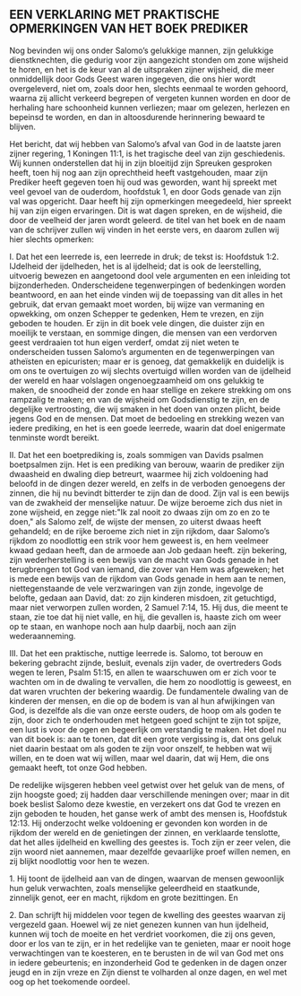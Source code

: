 ## EEN VERKLARING MET PRAKTISCHE OPMERKINGEN VAN HET BOEK PREDIKER

Nog bevinden wij ons onder Salomo’s gelukkige mannen, zijn gelukkige dienstknechten, die gedurig voor zijn aangezicht stonden om zone wijsheid te horen, en het is de keur van al de uitspraken zijner wijsheid, die meer onmiddellijk door Gods Geest waren ingegeven, die ons hier wordt overgeleverd, niet om, zoals door hen, slechts eenmaal te worden gehoord, waarna zij allicht verkeerd begrepen of vergeten kunnen worden en door de herhaling hare schoonheid kunnen verliezen; maar om gelezen, herlezen en bepeinsd te worden, en dan in altoosdurende herinnering bewaard te blijven. 

Het bericht, dat wij hebben van Salomo’s afval van God in de laatste jaren zijner regering, 1 Koningen 11:1, is het tragische deel van zijn geschiedenis. Wij kunnen onderstellen dat hij in zijn bloeitijd zijn Spreuken gesproken heeft, toen hij nog aan zijn oprechtheid heeft vastgehouden, maar zijn Prediker heeft gegeven toen hij oud was geworden, want hij spreekt met veel gevoel van de ouderdom, hoofdstuk 1, en door Gods genade van zijn val was opgericht. Daar heeft hij zijn opmerkingen meegedeeld, hier spreekt hij van zijn eigen ervaringen. Dit is wat dagen spreken, en de wijsheid, die door de veelheid der jaren wordt geleerd. de titel van het boek en de naam van de schrijver zullen wij vinden in het eerste vers, en daarom zullen wij hier slechts opmerken:

I. Dat het een leerrede is, een leerrede in druk; de tekst is: Hoofdstuk 1:2. IJdelheid der ijdelheden, het is al ijdelheid; dat is ook de leerstelling, uitvoerig bewezen en aangetoond dool vele argumenten en een inleiding tot bijzonderheden. Onderscheidene tegenwerpingen of bedenkingen worden beantwoord, en aan het einde vinden wij de toepassing van dit alles in het gebruik, dat ervan gemaakt moet worden, bij wijze van vermaning en opwekking, om onzen Schepper te gedenken, Hem te vrezen, en zijn geboden te houden. Er zijn in dit boek vele dingen, die duister zijn en moeilijk te verstaan, en sommige dingen, die mensen van een verdorven geest verdraaien tot hun eigen verderf, omdat zij niet weten te onderscheiden tussen Salomo’s argumenten en de tegenwerpingen van atheïsten en epicuristen; maar er is genoeg, dat gemakkelijk en duidelijk is om ons te overtuigen zo wij slechts overtuigd willen worden van de ijdelheid der wereld en haar volslagen ongenoegzaamheid om ons gelukkig te maken, de snoodheid der zonde en haar stellige en zekere strekking om ons rampzalig te maken; en van de wijsheid om Godsdienstig te zijn, en de degelijke vertroosting, die wij smaken in het doen van onzen plicht, beide jegens God en de mensen. Dat moet de bedoeling en strekking wezen van iedere prediking, en het is een goede leerrede, waarin dat doel enigermate tenminste wordt bereikt.

II. Dat het een boetprediking is, zoals sommigen van Davids psalmen boetpsalmen zijn. Het is een prediking van berouw, waarin de prediker zijn dwaasheid en dwaling diep betreurt, waarmee hij zich voldoening had beloofd in de dingen dezer wereld, en zelfs in de verboden genoegens der zinnen, die hij nu bevindt bitterder te zijn dan de dood. Zijn val is een bewijs van de zwakheid der menselijke natuur. De wijze beroeme zich dus niet in zone wijsheid, en zegge niet:"Ik zal nooit zo dwaas zijn om zo en zo te doen," als Salomo zelf, de wijste der mensen, zo uiterst dwaas heeft gehandeld; en de rijke beroeme zich niet in zijn rijkdom, daar Salomo’s rijkdom zo noodlottig een strik voor hem geweest is, en hem veelmeer kwaad gedaan heeft, dan de armoede aan Job gedaan heeft. zijn bekering, zijn wederherstelling is een bewijs van de macht van Gods genade in het terugbrengen tot God van iemand, die zover van Hem was afgeweken; het is mede een bewijs van de rijkdom van Gods genade in hem aan te nemen, niettegenstaande de vele verzwaringen van zijn zonde, ingevolge de belofte, gedaan aan David, dat: zo zijn kinderen misdoen, zit getuchtigd, maar niet verworpen zullen worden, 2 Samuel 7:14, 15. Hij dus, die meent te staan, zie toe dat hij niet valle, en hij, die gevallen is, haaste zich om weer op te staan, en wanhope noch aan hulp daarbij, noch aan zijn wederaanneming.

III. Dat het een praktische, nuttige leerrede is. Salomo, tot berouw en bekering gebracht zijnde, besluit, evenals zijn vader, de overtreders Gods wegen te leren, Psalm 51:15, en allen te waarschuwen om er zich voor te wachten om in de dwaling te vervallen, die hem zo noodlottig is geweest, en dat waren vruchten der bekering waardig. De fundamentele dwaling van de kinderen der mensen, en die op de bodem is van al hun afwijkingen van God, is dezelfde als die van onze eerste ouders, de hoop om als goden te zijn, door zich te onderhouden met hetgeen goed schijnt te zijn tot spijze, een lust is voor de ogen en begeerlijk om verstandig te maken. Het doel nu van dit boek is: aan te tonen, dat dit een grote vergissing is, dat ons geluk niet daarin bestaat om als goden te zijn voor onszelf, te hebben wat wij willen, en te doen wat wij willen, maar wel daarin, dat wij Hem, die ons gemaakt heeft, tot onze God hebben. 

De redelijke wijsgeren hebben veel getwist over het geluk van de mens, of zijn hoogste goed; zij hadden daar verschillende meningen over; maar in dit boek beslist Salomo deze kwestie, en verzekert ons dat God te vrezen en zijn geboden te houden, het ganse werk of ambt des mensen is, Hoofdstuk 12:13. Hij onderzocht welke voldoening er gevonden kon worden in de rijkdom der wereld en de genietingen der zinnen, en verklaarde tenslotte, dat het alles ijdelheid en kwelling des geestes is. Toch zijn er zeer velen, die zijn woord niet aannemen, maar dezelfde gevaarlijke proef willen nemen, en zij blijkt noodlottig voor hen te wezen.

1\. Hij toont de ijdelheid aan van de dingen, waarvan de mensen gewoonlijk hun geluk verwachten, zoals menselijke geleerdheid en staatkunde, zinnelijk genot, eer en macht, rijkdom en grote bezittingen. En 

2\. Dan schrijft hij middelen voor tegen de kwelling des geestes waarvan zij vergezeld gaan. Hoewel wij ze niet genezen kunnen van hun ijdelheid, kunnen wij toch de moeite en het verdriet voorkomen, die zij ons geven, door er los van te zijn, er in het redelijke van te genieten, maar er nooit hoge verwachtingen van te koesteren, en te berusten in de wil van God met ons in iedere gebeurtenis; en inzonderheid God te gedenken in de dagen onzer jeugd en in zijn vreze en Zijn dienst te volharden al onze dagen, en wel met oog op het toekomende oordeel.

 
